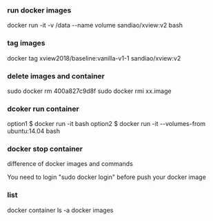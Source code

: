 ### run docker images
docker run -it -v /data --name volume sandiao/xview:v2 bash


### tag images
docker tag xview2018/baseline:vanilla-v1-1 sandiao/xview:v2


### delete images and container
sudo docker rm 400a827c9d8f
sudo docker rmi xx.image



### dcoker run container
option1
$ docker run -it <image-id of above image> bash
option2
$ docker run -it --volumes-from <id-of-above-container> ubuntu:14.04 bash

### docker stop container
difference of docker images and commands



You need to login "sudo docker login" before push your docker image


### list
docker container ls -a
docker images
